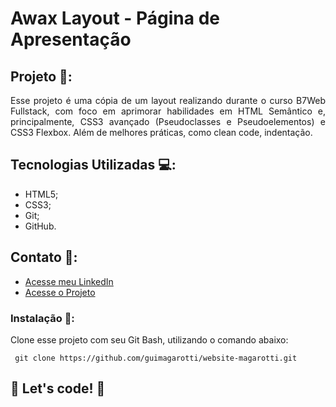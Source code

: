 # Awax Layout - Página de Apresentação

## Projeto 🔖:
<div align="justify">
Esse projeto é uma cópia de um layout realizando durante o curso B7Web Fullstack, com foco em aprimorar habilidades em HTML Semântico e, principalmente, CSS3 avançado (Pseudoclasses e Pseudoelementos) e CSS3 Flexbox. Além de melhores práticas, como clean code, indentação.
</div>

## Tecnologias Utilizadas 💻: 

- HTML5;
- CSS3;
- Git;
- GitHub.

## Contato 💬:
- [Acesse meu LinkedIn](https://www.linkedin.com/in/guilherme-cambi-magarotti-16177522b/)
- [Acesse o Projeto](https://guimagarotti.github.io/website-magarotti/)

### Instalação 🔌:
Clone esse projeto com seu Git Bash, utilizando o comando abaixo:
        
     git clone https://github.com/guimagarotti/website-magarotti.git

## 🚀 Let's code! 🚀

 
